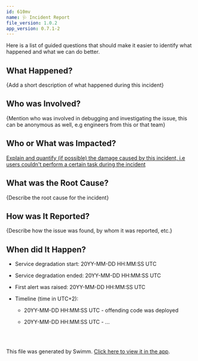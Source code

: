 ```yaml
---
id: 610mv
name: 🩺 Incident Report
file_version: 1.0.2
app_version: 0.7.1-2
---
```


Here is a list of guided questions that should make it easier to identify what happened and what we can do better.

## What Happened?

{Add a short description of what happened during this incident}

## Who was Involved?

{Mention who was involved in debugging and investigating the issue, this can be anonymous as well, e.g engineers from this or that team}

## Who or What was Impacted?

[Explain and quantify (if possible) the damage caused by this incident, i.e users couldn't perform a certain task during the incident](#text-placeholder-id-82cf)

## What was the Root Cause?

{Describe the root cause for the incident}

## How was It Reported?

{Describe how the issue was found, by whom it was reported, etc.}

## When did It Happen?

*   Service degradation start: 20YY-MM-DD HH:MM:SS UTC
    
*   Service degradation ended: 20YY-MM-DD HH:MM:SS UTC
    
*   First alert was raised: 20YY-MM-DD HH:MM:SS UTC
    
*   Timeline (time in UTC+2):
    
    *   20YY-MM-DD HH:MM:SS UTC - offending code was deployed
        
    *   20YY-MM-DD HH:MM:SS UTC - ...

<br/>



<br/>

This file was generated by Swimm. [Click here to view it in the app](http://localhost:5000/repos/Z2l0aHViJTNBJTNBc3Rva2Utd2VhdGhlciUzQSUzQUFkZGllQ29oZW4=/docs/610mv).